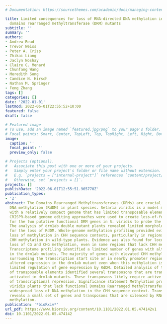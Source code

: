 ```yaml
---
# Documentation: https://sourcethemes.com/academic/docs/managing-content/

title: Limited consequences for loss of RNA-directed DNA methylation in Setaria viridis
  domains rearranged methyltransferase (DRM) mutants
subtitle: ''
summary: ''
authors:
- Andrew Read
- Trevor Weiss
- Peter A. Crisp
- Zhikai Liang
- Jaclyn Noshay
- Claire C. Menard
- Chunfang Wang
- Meredith Song
- Candice N. Hirsch
- Nathan M. Springer
- Feng Zhang
tags: []
categories: []
date: '2022-01-01'
lastmod: 2022-06-01T22:55:52+10:00
featured: false
draft: false

# Featured image
# To use, add an image named `featured.jpg/png` to your page's folder.
# Focal points: Smart, Center, TopLeft, Top, TopRight, Left, Right, BottomLeft, Bottom, BottomRight.
image:
  caption: ''
  focal_point: ''
  preview_only: false

# Projects (optional).
#   Associate this post with one or more of your projects.
#   Simply enter your project's folder or file name without extension.
#   E.g. `projects = ["internal-project"]` references `content/project/deep-learning/index.md`.
#   Otherwise, set `projects = []`.
projects: []
publishDate: '2022-06-01T12:55:51.965770Z'
publication_types:
- '2'
abstract: The Domains Rearranged Methyltransferases (DRMs) are crucial for RNA-directed
  DNA methylation (RdDM) in plant species. Setaria viridis is a model monocot species
  with a relatively compact genome that has limited transposable element content.
  CRISPR-based genome editing approaches were used to create loss-of-function alleles
  for the two putative functional DRM genes in S. viridis to probe the role of RdDM.
  The analysis of drm1ab double mutant plants revealed limited morphological consequences
  for the loss of RdDM. Whole-genome methylation profiling provided evidence for wide-spread
  loss of methylation in CHH sequence contexts, particularly in regions with high
  CHH methylation in wild-type plants. Evidence was also found for locus-specific
  loss of CG and CHG methylation, even in some regions that lack CHH methylation.
  Transcriptome profiling identified a limited number of genes with altered expression
  in the drm1ab mutants. The majority of genes with elevated CHH methylation directly
  surrounding the transcription start site or in nearby promoter regions do not have
  altered expression in the drm1ab mutant even when this methylation is lost, suggesting
  limited regulation of gene expression by RdDM. Detailed analysis of the expression
  of transposable elements identified several transposons that are transcriptionally
  activated in drm1ab mutants. These transposons likely require active RdDM for maintenance
  of transcriptional repression. Significance statement Methylation profiling of Setaria
  viridis plants that lack functional Domains Rearranged Methyltransferase genes reveal
  widespread loss of DNA methylation in the CHH sequence context. Transcriptome analysis
  reveals a small set of genes and transposons that are silenced by RNA-directed DNA
  methylation.
publication: '*bioRxiv*'
url_pdf: https://www.biorxiv.org/content/10.1101/2022.01.05.474142v1
doi: 10.1101/2022.01.05.474142
---
```

